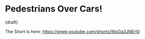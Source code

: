 # Pedestrians Over Cars! 
 (draft) 

The Short is here: https://www.youtube.com/shorts/WpGa2JNErl0

